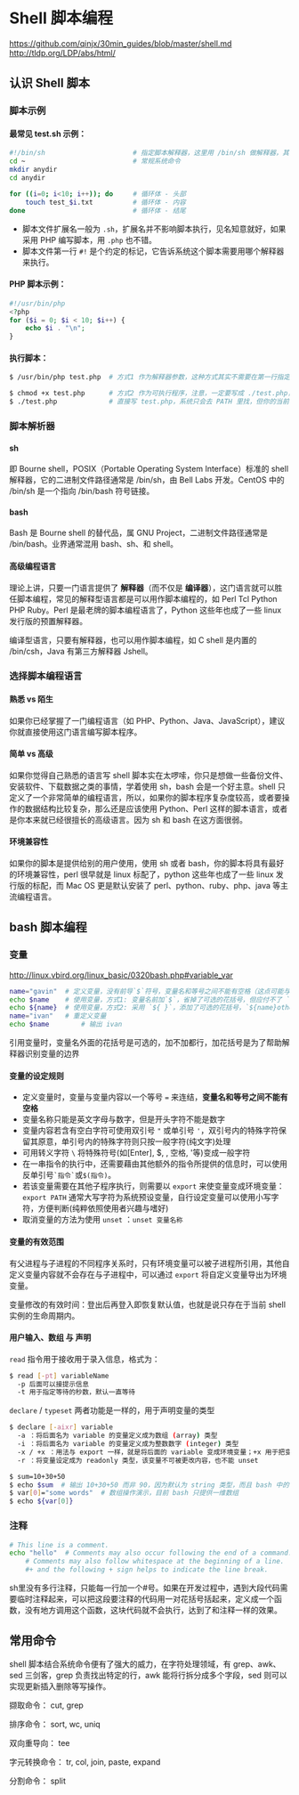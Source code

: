 # Shell 脚本编程

https://github.com/qinjx/30min_guides/blob/master/shell.md   
http://tldp.org/LDP/abs/html/

## 认识 Shell 脚本

### 脚本示例

#### 最常见 test.sh 示例：

```bash
#!/bin/sh                      # 指定脚本解释器，这里用 /bin/sh 做解释器，其他常见的还有 #!/bin/bash
cd ~                           # 常规系统命令                                          #!/usr/bin/php
mkdir anydir
cd anydir

for ((i=0; i<10; i++)); do     # 循环体 - 头部
    touch test_$i.txt          # 循环体 - 内容
done                           # 循环体 - 结尾
```

* 脚本文件扩展名一般为 `.sh`，扩展名并不影响脚本执行，见名知意就好，如果采用 PHP 编写脚本，用 `.php` 也不错。
* 脚本文件第一行 `#!` 是个约定的标记，它告诉系统这个脚本需要用哪个解释器来执行。

#### PHP 脚本示例：

```php
#!/usr/bin/php
<?php
for ($i = 0; $i < 10; $i++) {
    echo $i . "\n";
}
```

#### 执行脚本：

```bash
$ /usr/bin/php test.php  # 方式1 作为解释器参数，这种方式其实不需要在第一行指定解释器信息，写了也没用。

$ chmod +x test.php      # 方式2 作为可执行程序，注意，一定要写成 ./test.php，而不是 test.php
$ ./test.php             # 直接写 test.php，系统只会去 PATH 里找，但你的当前目录通常不在 PATH 里
```

### 脚本解析器

#### sh

即 Bourne shell，POSIX（Portable Operating System Interface）标准的 shell 解释器，它的二进制文件路径通常是 /bin/sh，由 Bell Labs 开发。CentOS 中的 /bin/sh 是一个指向 /bin/bash 符号链接。

#### bash

Bash 是 Bourne shell 的替代品，属 GNU Project，二进制文件路径通常是 /bin/bash。业界通常混用 bash、sh、和 shell。

#### 高级编程语言

理论上讲，只要一门语言提供了 **解释器**（而不仅是 **编译器**），这门语言就可以胜任脚本编程，常见的解释型语言都是可以用作脚本编程的，如 Perl Tcl Python PHP Ruby。Perl 是最老牌的脚本编程语言了，Python 这些年也成了一些 linux 发行版的预置解释器。

编译型语言，只要有解释器，也可以用作脚本编程，如 C shell 是内置的 /bin/csh，Java 有第三方解释器 Jshell。

### 选择脚本编程语言

#### 熟悉 vs 陌生

如果你已经掌握了一门编程语言（如 PHP、Python、Java、JavaScript），建议你就直接使用这门语言编写脚本程序。

#### 简单 vs 高级

如果你觉得自己熟悉的语言写 shell 脚本实在太啰嗦，你只是想做一些备份文件、安装软件、下载数据之类的事情，学着使用 sh，bash 会是一个好主意。shell 只定义了一个非常简单的编程语言，所以，如果你的脚本程序复杂度较高，或者要操作的数据结构比较复杂，那么还是应该使用 Python、Perl 这样的脚本语言，或者是你本来就已经很擅长的高级语言。因为 sh 和 bash 在这方面很弱。

#### 环境兼容性

如果你的脚本是提供给别的用户使用，使用 sh 或者 bash，你的脚本将具有最好的环境兼容性，perl 很早就是 linux 标配了，python 这些年也成了一些 linux 发行版的标配，而 Mac OS 更是默认安装了 perl、python、ruby、php、java 等主流编程语言。


## bash 脚本编程

### 变量

http://linux.vbird.org/linux_basic/0320bash.php#variable_var

```bash
name="gavin"  # 定义变量，没有前导`$`符号，变量名和等号之间不能有空格（这点可能与常见编程语言都不一样）
echo $name    # 使用变量，方式1: 变量名前加`$`，省掉了可选的花括号，但应付不了 `echo $nameotherwords` 这种场景
echo ${name}  # 使用变量，方式2: 采用 `${ }`，添加了可选的花括号，`${name}otherwords`，推荐用这种方式
name="ivan"   # 重定义变量
echo $name        # 输出 ivan
```

引用变量时，变量名外面的花括号是可选的，加不加都行，加花括号是为了帮助解释器识别变量的边界

#### 变量的设定规则

* 定义变量时，变量与变量内容以一个等号 `=` 来连结，**变量名和等号之间不能有空格**
* 变量名称只能是英文字母与数字，但是开头字符不能是数字
* 变量内容若含有空白字符可使用双引号 `"` 或单引号 `'`，双引号内的特殊字符保留其原意，单引号内的特殊字符则只按一般字符(纯文字)处理
* 可用转义字符 `\` 将特殊符号(如[Enter], $, \, 空格, '等)变成一般字符
* 在一串指令的执行中，还需要藉由其他额外的指令所提供的信息时，可以使用反单引号`` `指令` ``或`$(指令)`。
* 若该变量需要在其他子程序执行，则需要以 `export` 来使变量变成环境变量： `export PATH` 通常大写字符为系统预设变量，自行设定变量可以使用小写字符，方便判断(纯粹依照使用者兴趣与嗜好) 
* 取消变量的方法为使用 `unset` ：`unset 变量名称`

#### 变量的有效范围

有父进程与子进程的不同程序关系时，只有环境变量可以被子进程所引用，其他自定义变量内容就不会存在与子进程中，可以通过 `export` 将自定义变量导出为环境变量。

变量修改的有效时间：登出后再登入即恢复默认值，也就是说只存在于当前 shell 实例的生命周期内。

#### 用户输入、数组 与 声明

`read` 指令用于接收用于录入信息，格式为：

```bash
$ read [-pt] variableName
  -p 后面可以接提示信息
  -t 用于指定等待的秒数，默认一直等待
```

`declare` / `typeset` 两者功能是一样的，用于声明变量的类型

```bash
$ declare [-aixr] variable
  -a ：将后面名为 variable 的变量定义成为数组 (array) 类型
  -i ：将后面名为 variable 的变量定义成为整数数字 (integer) 类型
  -x / +x ：用法与 export 一样，就是将后面的 variable 变成环境变量；+x 用于把变为环境变量的普通变量变回来
  -r ：将变量设定成为 readonly 类型，该变量不可被更改内容，也不能 unset
```

```bash
$ sum=10+30+50
$ echo $sum  # 输出 10+30+50 而非 90，因为默认为 string 类型，而且 bash 中的计算不支持 float
$ var[0]="some words"  # 数组操作演示，目前 bash 只提供一维数组
$ echo ${var[0]}
```

### 注释

```bash
# This line is a comment.
echo "hello"  # Comments may also occur following the end of a command.
    # Comments may also follow whitespace at the beginning of a line.
    #+ and the following + sign helps to indicate the line break.
```

sh里没有多行注释，只能每一行加一个#号。如果在开发过程中，遇到大段代码需要临时注释起来，可以把这段要注释的代码用一对花括号括起来，定义成一个函数，没有地方调用这个函数，这块代码就不会执行，达到了和注释一样的效果。













## 常用命令

shell 脚本结合系统命令便有了强大的威力，在字符处理领域，有 grep、awk、sed 三剑客，grep 负责找出特定的行，awk 能将行拆分成多个字段，sed 则可以实现更新插入删除等写操作。

撷取命令： cut, grep

排序命令： sort, wc, uniq

双向重导向： tee

字元转换命令： tr, col, join, paste, expand

分割命令： split



